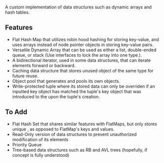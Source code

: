 A custom implementation of data structures such as dynamic arrays and hash tables.

## Features
+ Flat Hash Map that utilizes robin hood hashing for storing key-value, and uses arrays instead of node pointer objects in storing key-value pairs.
+ Versatile Dynamic Array that can be used as either a list, double-ended queue, or stack (Use interfaces to lock the array into one type.).
+ A bidirectional iterator, used in some data structures, that can iterate elements forward or backward.
+ Caching data structure that stores unused object of the same type for future reuse.
+ Object pool that generates and pools its own objects.
+ Write-protected tuple where its stored data can only be overriden if an inputted key object has matched the tuple's key object that was introduced to the  upon the tuple's creation.

## To Add
+ Flat Hash Set that shares similar features with FlatMaps, but only stores unique , as opposed to FlatMap's keys and values.
+ Read-Only version of data structures to prevent unauthorized modification of its elements
+ Priority Queue
+ Tree-based data structures such as RB and AVL trees (hopefully, if concept is fully understood)